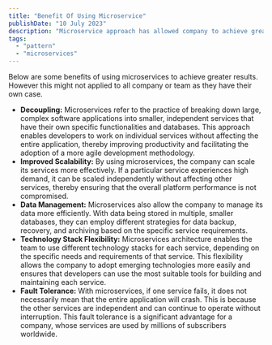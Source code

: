 ```yaml
---
title: "Benefit Of Using Microservice"
publishDate: "10 July 2023"
description: "Microservice approach has allowed company to achieve greater scalability and efficiency in its operations as well as improved user experience"
tags:
  - "pattern"
  - "microservices"
---
```


Below are some benefits of using microservices to achieve greater results. However this might not applied to all company or team as they have their own case.

- **Decoupling:** Microservices refer to the practice of breaking down large, complex software applications into smaller, independent services that have their own specific functionalities and databases. This approach enables developers to work on individual services without affecting the entire application, thereby improving productivity and facilitating the adoption of a more agile development methodology.
- **Improved Scalability:** By using microservices, the company can scale its services more effectively. If a particular service experiences high demand, it can be scaled independently without affecting other services, thereby ensuring that the overall platform performance is not compromised.
- **Data Management:** Microservices also allow the company to manage its data more efficiently. With data being stored in multiple, smaller databases, they can employ different strategies for data backup, recovery, and archiving based on the specific service requirements.
- **Technology Stack Flexibility:** Microservices architecture enables the team to use different technology stacks for each service, depending on the specific needs and requirements of that service. This flexibility allows the company to adopt emerging technologies more easily and ensures that developers can use the most suitable tools for building and maintaining each service.
- **Fault Tolerance:** With microservices, if one service fails, it does not necessarily mean that the entire application will crash. This is because the other services are independent and can continue to operate without interruption. This fault tolerance is a significant advantage for a company, whose services are used by millions of subscribers worldwide.
